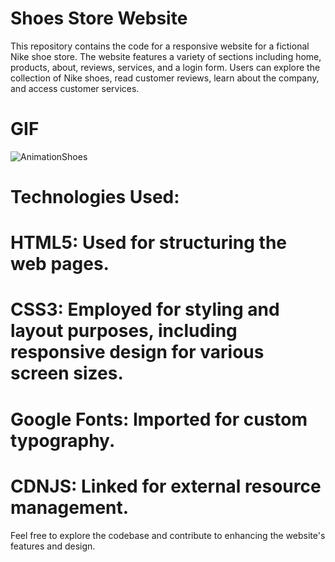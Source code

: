 # Shoes Store Website
This repository contains the code for a responsive website for a fictional Nike shoe store. The website features a variety of sections including home, products, about, reviews, services, and a login form. Users can explore the collection of Nike shoes, read customer reviews, learn about the company, and access customer services.

# GIF
![AnimationShoes](https://github.com/SakirParlakbileker/ShoesProject/assets/147662891/b85d52ec-3fcb-4a0b-8e38-c1ed04128ddc)


# Technologies Used:
# HTML5: Used for structuring the web pages.
# CSS3: Employed for styling and layout purposes, including responsive design for various screen sizes.
# Google Fonts: Imported for custom typography.
# CDNJS: Linked for external resource management.


Feel free to explore the codebase and contribute to enhancing the website's features and design.
